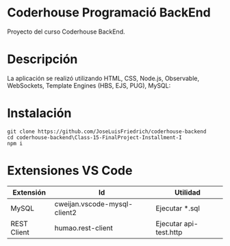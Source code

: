# Coderhouse Programació BackEnd

Proyecto del curso Coderhouse BackEnd.
	
# Descripción

La aplicación se realizó utilizando HTML, CSS, Node.js, Observable, WebSockets, Template Engines (HBS, EJS, PUG), MySQL:

# Instalación

```
git clone https://github.com/JoseLuisFriedrich/coderhouse-backend
cd coderhouse-backend\Class-15-FinalProject-Installment-I
npm i
```

# Extensiones VS Code

| Extensión   | Id                           | Utilidad
|-------------|------------------------------|----------------------------
| MySQL       | cweijan.vscode-mysql-client2 | Ejecutar *.sql
| REST Client | humao.rest-client            | Ejecutar api-test.http
